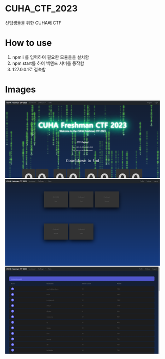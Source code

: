 # CUHA_CTF_2023
신입생들을 위한 CUHA배 CTF

# How to use
1. npm i 를 입력하여 필요한 모듈들을 설치함
2. npm start를 하여 백엔드 서버를 동작함
3. 127.0.0.1로 접속함

# Images
![대체 텍스트](./how-to-use/images/index.png)
![대체 텍스트](./how-to-use/images/challenge.png)
![대체 텍스트](./how-to-use/images/scoreboard.png)
